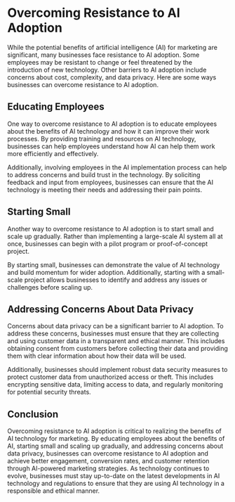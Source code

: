 Overcoming Resistance to AI Adoption
==============================================================================

While the potential benefits of artificial intelligence (AI) for marketing are significant, many businesses face resistance to AI adoption. Some employees may be resistant to change or feel threatened by the introduction of new technology. Other barriers to AI adoption include concerns about cost, complexity, and data privacy. Here are some ways businesses can overcome resistance to AI adoption.

Educating Employees
-------------------

One way to overcome resistance to AI adoption is to educate employees about the benefits of AI technology and how it can improve their work processes. By providing training and resources on AI technology, businesses can help employees understand how AI can help them work more efficiently and effectively.

Additionally, involving employees in the AI implementation process can help to address concerns and build trust in the technology. By soliciting feedback and input from employees, businesses can ensure that the AI technology is meeting their needs and addressing their pain points.

Starting Small
--------------

Another way to overcome resistance to AI adoption is to start small and scale up gradually. Rather than implementing a large-scale AI system all at once, businesses can begin with a pilot program or proof-of-concept project.

By starting small, businesses can demonstrate the value of AI technology and build momentum for wider adoption. Additionally, starting with a small-scale project allows businesses to identify and address any issues or challenges before scaling up.

Addressing Concerns About Data Privacy
--------------------------------------

Concerns about data privacy can be a significant barrier to AI adoption. To address these concerns, businesses must ensure that they are collecting and using customer data in a transparent and ethical manner. This includes obtaining consent from customers before collecting their data and providing them with clear information about how their data will be used.

Additionally, businesses should implement robust data security measures to protect customer data from unauthorized access or theft. This includes encrypting sensitive data, limiting access to data, and regularly monitoring for potential security threats.

Conclusion
----------

Overcoming resistance to AI adoption is critical to realizing the benefits of AI technology for marketing. By educating employees about the benefits of AI, starting small and scaling up gradually, and addressing concerns about data privacy, businesses can overcome resistance to AI adoption and achieve better engagement, conversion rates, and customer retention through AI-powered marketing strategies. As technology continues to evolve, businesses must stay up-to-date on the latest developments in AI technology and regulations to ensure that they are using AI technology in a responsible and ethical manner.

